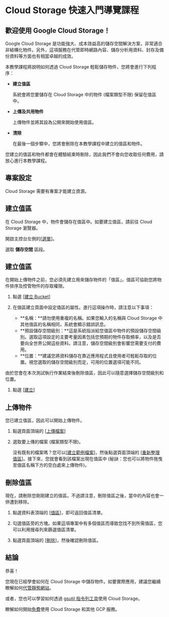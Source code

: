 # Cloud Storage 快速入門導覽課程

## 歡迎使用 Google Cloud Storage！

<walkthrough-tutorial-url url="https://cloud.google.com/storage/docs/quickstart-console"></walkthrough-tutorial-url>

Google Cloud Storage 是功能強大、成本效益高的儲存空間解決方案，非常適合非結構化物件。另外，這項服務在代管即時網路內容、儲存分析用資料、封存及備份資料等方面也有相當卓越的成效。

本教學課程將說明如何透過 Cloud Storage 輕鬆儲存物件，您將會進行下列程序：

  *  **建立值區**

     系統會將您要儲存在 Cloud Storage 中的物件 (檔案類型不限) 保留在值區中。

  *  **上傳及共用物件**

     上傳物件並將其設為公開來開始使用值區。

  *  **清除**

     在最後一個步驟中，您將會刪除在本教學課程中建立的值區和物件。

您建立的值區和物件都會在體驗結束時刪除，因此我們不會向您收取任何費用，請放心進行本教學課程。

## 專案設定

Cloud Storage 需要有專案才能建立資源。

<walkthrough-project-billing-setup></walkthrough-project-billing-setup>

## 建立值區

在 Cloud Storage 中，物件會儲存在值區中。如要建立值區，請前往 Cloud Storage 瀏覽器。

開啟主控台左側的[[選單](walkthrough://spotlight-pointer?spotlightId=console-nav-menu)]。

選取 **儲存空間** 區段。

<walkthrough-menu-navigation sectionid="STORAGE_SECTION"></walkthrough-menu-navigation>

## 建立值區

在開始上傳物件之前，您必須先建立用來儲存物件的「值區」。值區可協助您將物件排序及控管物件的存取權限。

  1. 點選 [[建立 Bucket](walkthrough://spotlight-pointer?cssSelector=#p6ntest-cloudstorage-create-first-bucket-button,)]

  1. 在值區建立頁面中設定值區的屬性。進行這項操作時，請注意以下事項：

     *  **名稱：**請勿使用重複的名稱。如果您輸入的名稱與 Cloud Storage 中其他值區的名稱相同，系統會顯示錯誤訊息。
     *  **預設儲存空間級別：**這是系統指派給您值區中物件的預設儲存空間級別。選取這項設定的主要考量因素包括您預期的物件存取頻率，以及是否要向全世界公開這些資料。請注意，儲存空間級別會影響您需要支付的費用。
     *  **位置：**建議您將資料儲存在靠近應用程式且使用者可輕鬆存取的位置。視您選取的儲存空間級別而定，可用的位置選項可能不同。

由於您會在本次測試執行作業結束後刪除值區，因此可以隨意選擇儲存空間級別和位置。

  1. 點選 [[建立](walkthrough://spotlight-pointer?cssSelector=#p6ntest-gcs-create-bucket-button)]

## 上傳物件

您已建立值區，因此可以開始上傳物件。

  1. 點選頁面頂端的 [[上傳檔案](walkthrough://spotlight-pointer?spotlightId=gcs-action-bar-upload-file)]

  1. 選取要上傳的檔案 (檔案類型不限)。

     沒有既有的檔案嗎？您可以[[建立範例檔案](walkthrough://create-sample-storage-file)]，然後點選頁面頂端的 [[重新整理值區](walkthrough://spotlight-pointer?spotlightId=gcs-action-bar-refresh-objects)]。接下來，您就會看到該檔案出現在值區中 (秘訣：您也可以將物件拖曳至值區名稱下方的空白處來上傳物件)。

## 刪除值區

現在，請刪除您剛剛建立的值區。不過請注意，刪除值區之後，當中的內容也會一併遭到移除。

  1. 點選資料表頂端的 [[值區](walkthrough://spotlight-pointer?cssSelector=.p6n-cloudstorage-path-link)]，即可返回值區清單。

  1. 勾選值區旁的方塊。如果這項專案中有多個值區而導致您找不到所需值區，您可以利用搜尋列來篩選值區清單。

  1. 點選頁面頂端的 [[刪除](walkthrough://spotlight-pointer?spotlightId=gcs-action-bar-delete-bucket)]，然後確認刪除值區。

## 結論

<walkthrough-conclusion-trophy></walkthrough-conclusion-trophy>

恭喜！

您現在已經學會如何在 Cloud Storage 中儲存物件。如要實際應用，建議您繼續瞭解如何[代管靜態網站](https://cloud.google.com/storage/docs/hosting-static-website)。

或者，您也可以學習如何透過 [gsutil 指令列工具](https://cloud.google.com/storage/docs/quickstart-gsutil)使用 Cloud Storage。

瞭解如何開始[免費](https://cloud.google.com/free)使用 Cloud Storage 和其他 GCP 服務。

[create-sample-file]: walkthrough://create-sample-storage-file
[spotlight-buckets-link]: walkthrough://spotlight-pointer?cssSelector=.p6n-cloudstorage-path-link
[spotlight-create-bucket]: walkthrough://spotlight-pointer?cssSelector=#p6ntest-cloudstorage-create-first-bucket-button,#p6n-cloudstorage-create-bucket
[spotlight-create-button]: walkthrough://spotlight-pointer?cssSelector=#p6ntest-gcs-create-bucket-button
[spotlight-delete-buckets]: walkthrough://spotlight-pointer?spotlightId=gcs-action-bar-delete-bucket
[spotlight-menu]: walkthrough://spotlight-pointer?spotlightId=console-nav-menu
[spotlight-public-link]: walkthrough://spotlight-pointer?cssSelector=.p6n-cloudstorage-browser-public-label
[spotlight-refresh-bucket]: walkthrough://spotlight-pointer?spotlightId=gcs-action-bar-refresh-objects
[spotlight-share-public]: walkthrough://spotlight-pointer?cssSelector=.p6n-cloudstorage-browser-public-checkbox
[spotlight-upload-file]: walkthrough://spotlight-pointer?spotlightId=gcs-action-bar-upload-file
